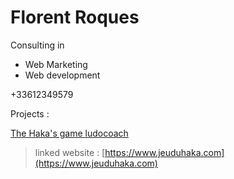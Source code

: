 # Florent Roques
Consulting in
- Web Marketing
- Web development

+33612349579

Projects :

[The Haka's game ludocoach](https://apps.apple.com/us/app/the-hakas-game-ludocoach/id1289735068)
>linked website : [https://www.jeuduhaka.com](https://www.jeuduhaka.com)
